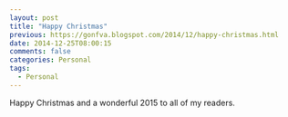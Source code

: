 ```yaml
---
layout: post
title: "Happy Christmas"
previous: https://gonfva.blogspot.com/2014/12/happy-christmas.html
date: 2014-12-25T08:00:15
comments: false
categories: Personal
tags:
  - Personal
---
```


Happy Christmas and a wonderful 2015 to all of my readers.
